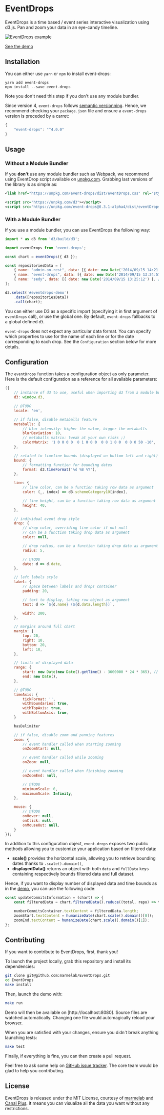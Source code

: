 # EventDrops

EventDrops is a time based / event series interactive visualization using d3.js. Pan and zoom your data in an eye-candy timeline.

![EventDrops example](https://cloud.githubusercontent.com/assets/688373/18343222/c0a897b2-75b2-11e6-96df-e72e4b02335a.gif)

[See the demo](http://marmelab.com/EventDrops/)

## Installation

You can either use `yarn` or `npm` to install event-drops:

```
yarn add event-drops
npm install --save event-drops
```

Note you don't need this step if you don't use any module bundler.

Since version 4, `event-drops` follows [semantic versionning](https://semver.org/). Hence, we recommend checking your `package.json` file and ensure a `event-drops` version is preceded by a carret:

``` js
{
    "event-drops": "^4.0.0"
}
```

## Usage

### Without a Module Bundler

If you **don't** use any module bundler such as Webpack, we recommend using EventDrop script available on [unpkg.com](https://unpkg.com/event-drops). Grabbing last versions of the library is as simple as:

``` xml
<link href="https://unpkg.com/event-drops/dist/eventDrops.css" rel="stylesheet" />

<script src="https://unpkg.com/d3"></script>
<script src="https://unpkg.com/event-drops@0.3.1-alpha4/dist/eventDrops.js"></script>
```

### With a Module Bundler

If you use a module bundler, you can use EventDrops the following way:

``` js
import * as d3 from 'd3/build/d3';

import eventDrops from 'event-drops';

const chart = eventDrops({ d3 });

const repositoriesData = [
    { name: "admin-on-rest", data: [{ date: new Date('2014/09/15 14:21:31') }, /* ... */ ,]
    { name: "event-drops", data: [{ date: new Date('2014/09/15 13:24:57') }, /* ... */ ,]
    { name: "sedy", data: [{ date: new Date('2014/09/15 13:25:12') }, /* ... */] }
];

d3.select('#eventdrops-demo')
    .data([repositoriesData])
    .call(chart);
```

You can either use D3 as a specific import (specifying it in first argument of `eventDrops` call), or use the global one. By default, `event-drops` fallbacks to a global defined `d3`.

`event-drops` does not expect any particular data format. You can specify which properties to use for the name of each line or for the date corresponding to each drop. See the `Configuration` section below for more details.

## Configuration

The `eventDrops` function takes a configuration object as only parameter. Here is the default configuration as a reference for all available parameters:

``` js
({
    // instance of d3 to use, useful when importing d3 from a module bundler
    d3: window.d3,

    // @TODO
    locale: 'en',

    // if false, disable metaballs feature
    metaballs: {
        // blur intensity: higher the value, bigger the metaballs
        blurDeviation: 10,
        // metaballs matrix: tweak at your own risks ;)
        colorMatrix: '1 0 0 0 0  0 1 0 0 0  0 0 1 0 0  0 0 0 50 -10',
    },

    // related to timeline bounds (displayed on bottom left and right)
    bound: {
        // formatting function for bounding dates
        format: d3.timeFormat('%d %B %Y'),
    },

    line: {
        // line color, can be a function taking row data as argument
        color: (_, index) => d3.schemeCategory10[index],

        // line height, can be a function taking row data as argument
        height: 40,
    },

    // individual event drop style
    drop: {
        // drop color, overriding line color if not null
        // can be a function taking drop data as argument
        color: null,

        // drop radius, can be a function taking drop data as argument
        radius: 5,

        // @TODO
        date: d => d.date,
    },

    // left labels style
    label: {
        // space between labels and drops container
        padding: 20,

        // text to display, taking row object as argument
        text: d => `${d.name} (${d.data.length})`,

        width: 200,
    },

    // margins around full chart
    margin: {
        top: 20,
        right: 10,
        bottom: 20,
        left: 10,
    },

    // limits of displayed data
    range: {
        start: new Date(new Date().getTime() - 3600000 * 24 * 365), // one year ago
        end: new Date(),
    },

    // @TODO
    timeAxis: {
        tickFormat: '',
        withBoundaries: true,
        withTopAxis: true,
        withBottomAxis: true,
    }

    hasDelimiter

    // if false, disable zoom and panning features
    zoom: {
        // event handler called when starting zooming
        onZoomStart: null,

        // event handler called while zooming
        onZoom: null,

        // event handler called when finishing zooming
        onZoomEnd: null,

        // @TODO
        minimumScale: 0,
        maximumScale: Infinity,
    },

    mouse: {
        // @TODO
        onHover: null,
        onClick: null,
        onMouseOut: null,
    }
});
```

In addition to this configuration object, `event-drops` exposes two public methods allowing you to customize your application based on filtered data:

* **scale()** provides the horizontal scale, allowing you to retrieve bounding dates thanks to `.scale().domain()`,
* **displayedData()** returns an object with both `data` and `fullData` keys containing respectively bounds filtered data and full dataset.

Hence, if you want to display number of displayed data and time bounds as in the [demo](#), you can use the following code:

``` js
const updateCommitsInformation = (chart) => {
    const filteredData = chart.filteredData().reduce((total, repo) => total.concat(repo.data), []);

    numberCommitsContainer.textContent = filteredData.length;
    zoomStart.textContent = humanizeDate(chart.scale().domain()[0]);
    zoomEnd.textContent = humanizeDate(chart.scale().domain()[1]);
};
```

## Contributing

If you want to contribute to EventDrops, first, thank you!

To launch the project locally, grab this repository and install its dependencies:

``` sh
git clone git@github.com:marmelab/EventDrops.git
cd EventDrops
make install
```

Then, launch the demo with:

``` sh
make run
```

Demo will then be available on [http://localhost:8080]. Source files are watched automatically. Changing one file would automagically reload your browser.

When you are satisfied with your changes, ensure you didn't break anything launching tests:

``` sh
make test
```

Finally, if everything is fine, you can then create a pull request.

Feel free to ask some help on [GitHub issue tracker](https://github.com/marmelab/EventDrops/issues). The core team would be glad to help you contributing.

## License

EventDrops is released under the MIT License, courtesy of [marmelab](http://marmelab.com) and [Canal Plus](https://github.com/canalplus). It means you can visualize all the data you want without any restrictions.
